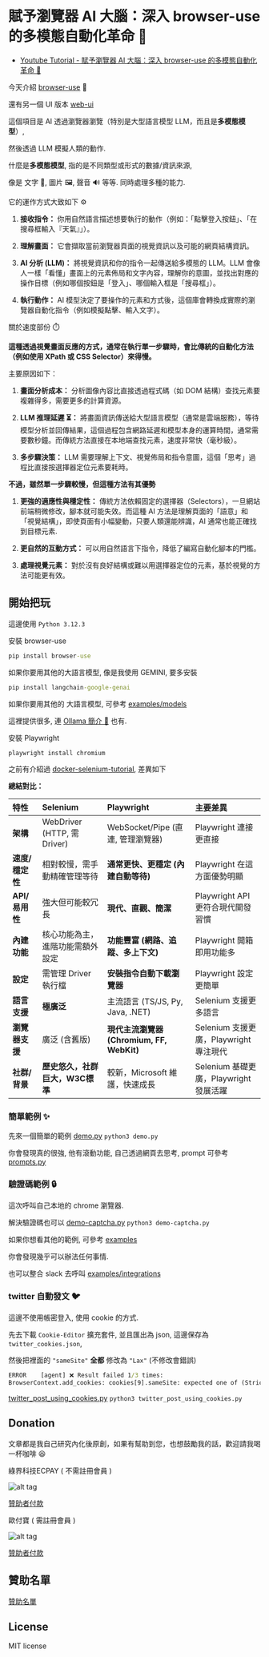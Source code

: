 # 賦予瀏覽器 AI 大腦：深入 browser-use 的多模態自動化革命 🧠

* [Youtube Tutorial - 賦予瀏覽器 AI 大腦：深入 browser-use 的多模態自動化革命 🧠](https://youtu.be/IIt68zX6xq8)

今天介紹 [browser-use](https://github.com/browser-use/browser-use) 🤖

還有另一個 UI 版本 [web-ui](https://github.com/browser-use/web-ui)

這個項目是 AI 透過瀏覽器瀏覽（特別是大型語言模型 LLM，而且是**多模態模型**）,

然後透過 LLM 模擬人類的動作.

什麼是**多模態模型**, 指的是不同類型或形式的數據/資訊來源,

像是 文字 📝, 圖片 🖼️, 聲音 🔊 等等. 同時處理多種的能力.

它的運作方式大致如下 ⚙️

1.  **接收指令：** 你用自然語言描述想要執行的動作（例如：「點擊登入按鈕」、「在搜尋框輸入『天氣』」）。

2.  **理解畫面：** 它會擷取當前瀏覽器頁面的視覺資訊以及可能的網頁結構資訊。

3.  **AI 分析 (LLM)：** 將視覺資訊和你的指令一起傳送給多模態的 LLM。LLM 會像人一樣「看懂」畫面上的元素佈局和文字內容，理解你的意圖，並找出對應的操作目標（例如哪個按鈕是「登入」、哪個輸入框是「搜尋框」）。

4.  **執行動作：** AI 模型決定了要操作的元素和方式後，這個庫會轉換成實際的瀏覽器自動化指令（例如模擬點擊、輸入文字）。

關於速度部份 ⏱️

**這種透過視覺畫面反應的方式，通常在執行單一步驟時，會比傳統的自動化方法（例如使用 XPath 或 CSS Selector）來得慢。**

主要原因如下：

1. **畫面分析成本：** 分析圖像內容比直接透過程式碼（如 DOM 結構）查找元素要複雜得多，需要更多的計算資源。

2. **LLM 推理延遲 ⏳：** 將畫面資訊傳送給大型語言模型（通常是雲端服務），等待模型分析並回傳結果，這個過程包含網路延遲和模型本身的運算時間，通常需要數秒鐘。而傳統方法直接在本地端查找元素，速度非常快（毫秒級）。

3. **多步驟決策：** LLM 需要理解上下文、視覺佈局和指令意圖，這個「思考」過程比直接按選擇器定位元素要耗時。

**不過，雖然單一步驟較慢，但這種方法有其優勢**

1. **更強的適應性與穩定性：** 傳統方法依賴固定的選擇器（Selectors），一旦網站前端稍微修改，腳本就可能失效。而這種 AI 方法是理解頁面的「語意」和「視覺結構」，即使頁面有小幅變動，只要人類還能辨識，AI 通常也能正確找到目標元素.

2. **更自然的互動方式：** 可以用自然語言下指令，降低了編寫自動化腳本的門檻。

3. **處理視覺元素：** 對於沒有良好結構或難以用選擇器定位的元素，基於視覺的方法可能更有效。

## 開始把玩

這邊使用 `Python 3.12.3`

安裝 browser-use

```cmd
pip install browser-use
```

如果你要用其他的大語言模型, 像是我使用 GEMINI, 要多安裝

```cmd
pip install langchain-google-genai
```

如果你要用其他的 大語言模型, 可參考 [examples/models](https://github.com/browser-use/browser-use/tree/main/examples/models)

這裡提供很多, 連 [Ollama 簡介 🤖](https://github.com/twtrubiks/dify-ollama-docker-tutorial/blob/main/ollama.md) 也有.

安裝 Playwright

```cmd
playwright install chromium
```

之前有介紹過 [docker-selenium-tutorial](https://github.com/twtrubiks/docker-selenium-tutorial), 差異如下

**總結對比：**

| 特性             | Selenium                                  | Playwright                                       | 主要差異                                    |
| :--------------- | :---------------------------------------- | :----------------------------------------------- | :------------------------------------------ |
| **架構** | WebDriver (HTTP, 需 Driver)             | WebSocket/Pipe (直連, 管理瀏覽器)               | Playwright 連接更直接                       |
| **速度/穩定性** | 相對較慢，需手動精確管理等待              | **通常更快、更穩定 (內建自動等待)** | Playwright 在這方面優勢明顯                 |
| **API/易用性** | 強大但可能較冗長                          | **現代、直觀、簡潔** | Playwright API 更符合現代開發習慣             |
| **內建功能** | 核心功能為主，進階功能需額外設定          | **功能豐富 (網路、追蹤、多上下文)** | Playwright 開箱即用功能多                   |
| **設定** | 需管理 Driver 執行檔                      | **安裝指令自動下載瀏覽器** | Playwright 設定更簡單                       |
| **語言支援** | **極廣泛** | 主流語言 (TS/JS, Py, Java, .NET)                 | Selenium 支援更多語言                     |
| **瀏覽器支援** | 廣泛 (含舊版)                             | **現代主流瀏覽器 (Chromium, FF, WebKit)** | Selenium 支援更廣，Playwright 專注現代      |
| **社群/背景** | **歷史悠久，社群巨大，W3C標準** | 較新，Microsoft 維護，快速成長                  | Selenium 基礎更廣，Playwright 發展活躍        |

### 簡單範例 ✨

先來一個簡單的範例 [demo.py](demo.py) `python3 demo.py`

你會發現真的很強, 他有滾動功能, 自己透過網頁去思考, prompt 可參考 [prompts.py](https://github.com/browser-use/browser-use/blob/main/browser_use/agent/prompts.py)

### 驗證碼範例 🔒

這次呼叫自己本地的 chrome 瀏覽器.

解決驗證碼也可以 [demo-captcha.py](demo-captcha.py) `python3 demo-captcha.py`

如果你想看其他的範例, 可參考 [examples](https://github.com/browser-use/browser-use/tree/main/examples)

你會發現幾乎可以辦法任何事情.

也可以整合 slack 去呼叫 [examples/integrations](https://github.com/browser-use/browser-use/tree/main/examples/integrations/slack)

### twitter 自動發文 🐦

這邊不使用帳密登入, 使用 cookie 的方式.

先去下載 `Cookie-Editor` 擴充套件, 並且匯出為 json, 這邊保存為 `twitter_cookies.json`,

然後把裡面的 `"sameSite"` **全都** 修改為 `"Lax"` (不修改會錯誤)

```cmd
ERROR    [agent] ❌ Result failed 1/3 times:
BrowserContext.add_cookies: cookies[9].sameSite: expected one of (Strict|Lax|None)
```

[twitter_post_using_cookies.py](twitter_post_using_cookies.py) `python3 twitter_post_using_cookies.py`

## Donation

文章都是我自己研究內化後原創，如果有幫助到您，也想鼓勵我的話，歡迎請我喝一杯咖啡 :laughing:

綠界科技ECPAY ( 不需註冊會員 )

![alt tag](https://payment.ecpay.com.tw/Upload/QRCode/201906/QRCode_672351b8-5ab3-42dd-9c7c-c24c3e6a10a0.png)

[贊助者付款](http://bit.ly/2F7Jrha)

歐付寶 ( 需註冊會員 )

![alt tag](https://i.imgur.com/LRct9xa.png)

[贊助者付款](https://payment.opay.tw/Broadcaster/Donate/9E47FDEF85ABE383A0F5FC6A218606F8)

## 贊助名單

[贊助名單](https://github.com/twtrubiks/Thank-you-for-donate)

## License

MIT license
